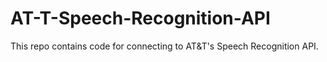 # AT-T-Speech-Recognition-API
This repo contains code for connecting to AT&amp;T's Speech Recognition API.
